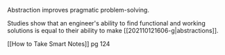 Abstraction improves pragmatic problem-solving.

Studies show that an engineer's ability to find functional and working solutions is equal to their ability to make [[202110121606-g|abstractions]].

[[How to Take Smart Notes]] pg 124

